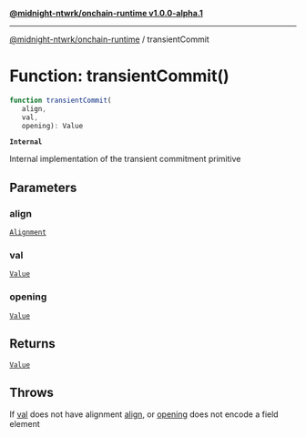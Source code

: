 [**@midnight-ntwrk/onchain-runtime v1.0.0-alpha.1**](../README.md)

***

[@midnight-ntwrk/onchain-runtime](../globals.md) / transientCommit

# Function: transientCommit()

```ts
function transientCommit(
   align, 
   val, 
   opening): Value
```

**`Internal`**

Internal implementation of the transient commitment primitive

## Parameters

### align

[`Alignment`](../type-aliases/Alignment.md)

### val

[`Value`](../type-aliases/Value.md)

### opening

[`Value`](../type-aliases/Value.md)

## Returns

[`Value`](../type-aliases/Value.md)

## Throws

If [val](transientCommit.md#val) does not have alignment [align](transientCommit.md#align), or
[opening](transientCommit.md#opening) does not encode a field element
